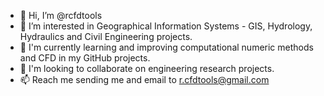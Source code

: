 - 👋 Hi, I’m @rcfdtools
- 👀 I’m interested in Geographical Information Systems - GIS, Hydrology, Hydraulics and Civil Engineering projects.
- 🌱 I'm currently learning and improving computational numeric methods and CFD in my GitHub projects.
- 💞️ I'm looking to collaborate on engineering research projects.
- 📫 Reach me sending me and email to r.cfdtools@gmail.com

<!---
rcfdtools/rcfdtools is a ✨ special ✨ repository because its `README.md` (this file) appears on your GitHub profile.
You can click the Preview link to take a look at your changes.
--->
